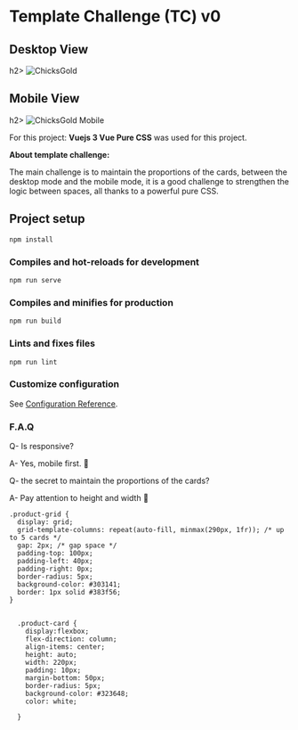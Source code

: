 # Template Challenge (TC) v0
<p align="center">
  <h2>Desktop View </h2>h2>
  <img src="https://github.com/DrSlamp/CGCtemplate/assets/24397487/655b6a96-1b90-4e44-91ed-cf2b32c010d4" alt="ChicksGold"/>
</p>



<p align="center">
  <h2> Mobile View </h2>h2>
  <img src="https://github.com/DrSlamp/CGCtemplate/assets/24397487/33b9dd6e-e8cc-49bf-8bbd-6ff13f2d1015" alt="ChicksGold Mobile"/>
</p>


For this project:
<b>Vuejs 3 Vue  Pure CSS</b> was used for this project. 

<b>About template challenge: </b>

The main challenge is to maintain the proportions of the cards, between the desktop mode and the mobile mode, it is a good challenge to strengthen the logic between spaces, all thanks to a powerful pure CSS.


## Project setup
```
npm install
```

### Compiles and hot-reloads for development
```
npm run serve
```

### Compiles and minifies for production
```
npm run build
```

### Lints and fixes files
```
npm run lint
```

### Customize configuration
See [Configuration Reference](https://cli.vuejs.org/config/). 

### F.A.Q 
<p>Q- Is responsive? </p>

<p>A- Yes, mobile first. 🫡</p> 

<p>Q- the secret to maintain the proportions of the cards? </p>

<p>A- Pay attention to height and width 🫡</p> 

```
.product-grid {
  display: grid;
  grid-template-columns: repeat(auto-fill, minmax(290px, 1fr)); /* up to 5 cards */
  gap: 2px; /* gap space */
  padding-top: 100px;
  padding-left: 40px;
  padding-right: 0px;
  border-radius: 5px;
  background-color: #303141;
  border: 1px solid #383f56;
}


  .product-card {
    display:flexbox;
    flex-direction: column;
    align-items: center;
    height: auto;
    width: 220px;
    padding: 10px;
    margin-bottom: 50px;
    border-radius: 5px;
    background-color: #323648;
    color: white;
    
  }
```

